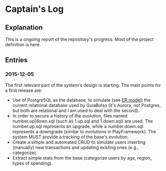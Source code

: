 # Captain's Log


## Explanation

This is a ongoing report of the repository's progress. Most of the project definition is here.


## Entries

### 2015-12-05

The first relevant part of the system's design is starting. The main points for a first release are:

- Use of PostgreSQL as the database, to simulate (see [ER model](databases/er-model-1.png)) the current relational database used by GuiaBolso (it's Aurora, not Postgres, but both are relational and I am used to deal with the second).
- In order to secure a history of the evolution, files named number.up|down.sql (such as 1.up.sql and 1.down.sql) are used. The number.up.sql represents an upgrade, while a number.down.sql represents a downgrade (similar to evolutions in PlayFramework). The system MUST provide a tracking of the base's evolution.
- Create a simple and automated CRUD to simulate users inserting (manually) new transactions and updating existing ones (e.g., categorize).
- Extract simple stats from the base (categorize users by age, region, types of spending).